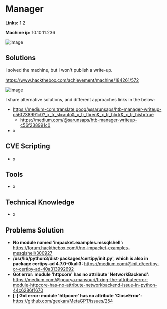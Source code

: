 # Manager

**Links:** [1](https://www.hackthebox.com/machines/Manager)  [2](https://app.hackthebox.com/machines/Manager)

**Machine ip:** 10.10.11.236

![image](https://github.com/h4md153v63n/CTFs/assets/5091265/d7274eef-52be-4d6a-9e0c-f30315117072)


## Solutions
I solved the machine, but I won't publish a write-up. 

https://www.hackthebox.com/achievement/machine/184261/572

![image](https://github.com/h4md153v63n/CTFs/assets/5091265/0353ad6d-96fe-4a83-ba6f-f716a337af9a)

I share alternative solutions, and different approaches links in the below:
+ https://medium-com.translate.goog/@sarunsaps/htb-manager-writeup-c56f238991c0?_x_tr_sl=auto&_x_tr_tl=en&_x_tr_hl=tr&_x_tr_hist=true
  + https://medium.com/@sarunsaps/htb-manager-writeup-c56f238991c0
+ x


## CVE Scripting
+ x


## Tools
+ x


## Technical Knowledge
+ x


## Problems Solution
+ **No module named 'impacket.examples.mssqlshell':** https://forum.hackthebox.com/t/no-impacket-examples-mssqlshell/300927
+ **/usr/lib/python3/dist-packages/certipy/__init__.py', which is also in package certipy-ad 4.7.0-0kali3:** https://medium.com/@init.d/certipy-or-certipy-ad-40a313992692
+ **Got error: module 'httpcore' has no attribute 'NetworkBackend':** https://medium.com/@pourya.mansouri/fixing-the-attributeerror-module-httpcore-has-no-attribute-networkbackend-issue-in-python-44c6286f1670
+ **[-] Got error: module 'httpcore' has no attribute 'CloseError':** https://github.com/geekan/MetaGPT/issues/254

